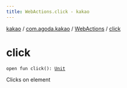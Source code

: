 ```yaml
---
title: WebActions.click - kakao
---
```


[kakao](../../index.html) / [com.agoda.kakao](../index.html) / [WebActions](index.html) / [click](.)

# click

`open fun click(): `[`Unit`](https://kotlinlang.org/api/latest/jvm/stdlib/kotlin/-unit/index.html)

Clicks on element

